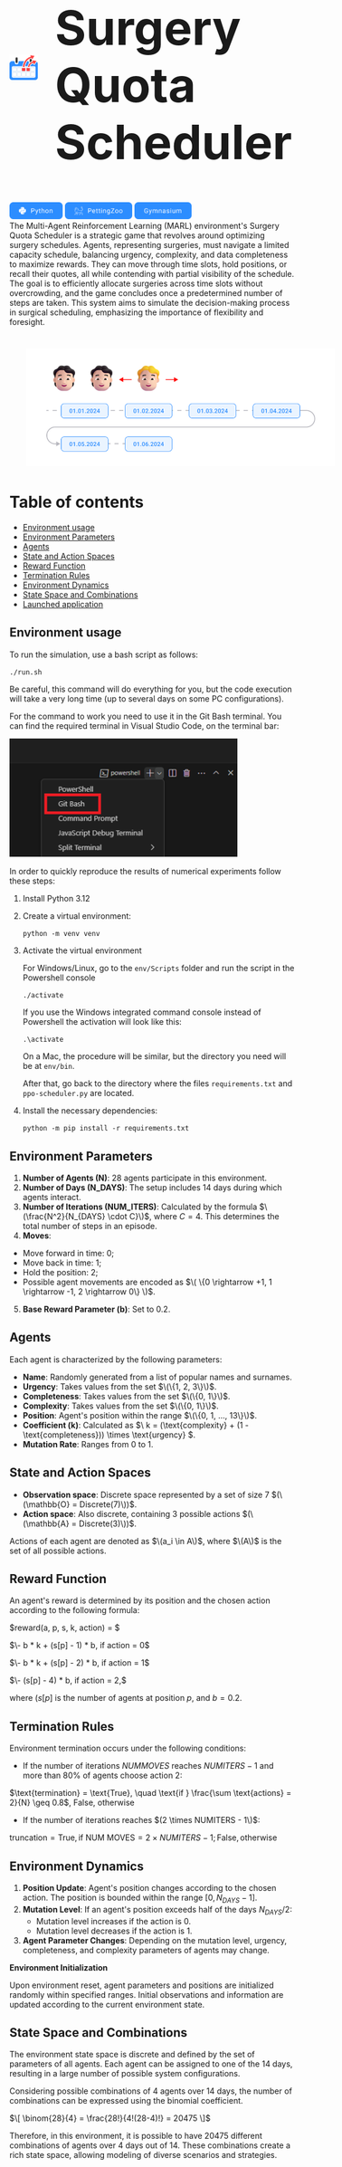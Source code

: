 <div style="display: flex; align-items: center;">
    <img alt="description" src="assets/logo.png" width="10%">
    <h1 style="font-size: 6em; margin-left: 30px; display: flex; align-items: center; vertical-align: baseline;">Surgery Quota Scheduler</h1>
</div>


<div>
  

<img alt="python" src="assets/python.png" height="30">
<img alt="pettingzoo" src="assets/pettingzoo.png" height="30">
<img alt="gym" src="assets/gym.png" height="30">

</div>
The Multi-Agent Reinforcement Learning (MARL) environment's Surgery Quota Scheduler is a strategic game that revolves around optimizing surgery schedules. Agents, representing surgeries, must navigate a limited capacity schedule, balancing urgency, complexity, and data completeness to maximize rewards. They can move through time slots, hold positions, or recall their quotes, all while contending with partial visibility of the schedule. The goal is to efficiently allocate surgeries across time slots without overcrowding, and the game concludes once a predetermined number of steps are taken. This system aims to simulate the decision-making process in surgical scheduling, emphasizing the importance of flexibility and foresight.

<h1 style="text-align: center;width: 120%">
    <img alt="description" src="assets/frame.png" width="90%">
</h1>

<h1>Table of contents</h1>

 - [Environment usage](#Environment-usage)
 - [Environment Parameters](#environment-parameters)
 - [Agents](#agents)
 - [State and Action Spaces](#state-and-action-spaces)
 - [Reward Function](#reward-function)
 - [Termination Rules](#termination-rules)
 - [Environment Dynamics](#environment-dynamics)
 - [State Space and Combinations](#state-space-and-combinations)
 - [Launched application](#launched-application)

## Environment usage
To run the simulation, use a bash script as follows:
```
./run.sh
```
Be careful, this command will do everything for you, but the code execution will take a very long time (up to several days on some PC configurations).

For the command to work you need to use it in the Git Bash terminal. You can find the required terminal in Visual Studio Code, on the terminal bar:

<img alt="gym" src="assets/git.png" width="80%">


In order to quickly reproduce the results of numerical experiments follow these steps:
1) Install Python 3.12
2) Create a virtual environment:
    ```
    python -m venv venv
    ```
3) Activate the virtual environment

    For Windows/Linux, go to the ```env/Scripts``` folder and run the script in the Powershell console
    ```
    ./activate
    ```
    If you use the Windows integrated command console instead of Powershell the activation will look like this:
    ```
    .\activate
    ```
    On a Mac, the procedure will be similar, but the directory you need will be at ``env/bin``.
    
    After that, go back to the directory where the files ```requirements.txt``` and ```ppo-scheduler.py``` are located.

4) Install the necessary dependencies:
    ```
   python -m pip install -r requirements.txt
   ```

## Environment Parameters

1. **Number of Agents (N)**: 28 agents participate in this environment.
2. **Number of Days (N_DAYS)**: The setup includes 14 days during which agents interact.
3. **Number of Iterations (NUM_ITERS)**: Calculated by the formula $\(\frac{N^2}{N_{DAYS} \cdot C}\)$, where $C = 4$. This determines the total number of steps in an episode.
4. **Moves**: 
- Move forward in time: $0$;
- Move back in time: $1$;
- Hold the position: $2$;
- Possible agent movements are encoded as $\( \{0 \rightarrow +1, 1 \rightarrow -1, 2 \rightarrow 0\} \)$.
5. **Base Reward Parameter (b)**: Set to $0.2$.

## Agents

Each agent is characterized by the following parameters:
- **Name**: Randomly generated from a list of popular names and surnames.
- **Urgency**: Takes values from the set $\(\{1, 2, 3\}\)$.
- **Completeness**: Takes values from the set $\(\{0, 1\}\)$.
- **Complexity**: Takes values from the set $\(\{0, 1\}\)$.
- **Position**: Agent's position within the range $\(\{0, 1, ..., 13\}\)$.
- **Coefficient (k)**: Calculated as $\ k = (\text{complexity} + (1 - \text{completeness})) \times \text{urgency} \$.
- **Mutation Rate**: Ranges from 0 to 1.

## State and Action Spaces

- **Observation space**: Discrete space represented by a set of size 7 $(\(\mathbb{O} = Discrete(7)\))$.
- **Action space**: Also discrete, containing 3 possible actions $(\(\mathbb{A} = Discrete(3)\))$.

Actions of each agent are denoted as $\(a_i \in A\)$, where $\(A\)$ is the set of all possible actions.

## Reward Function

An agent's reward is determined by its position and the chosen action according to the following formula:

$reward(a, p, s, k, action) = $

$\- b * k + (s[p] - 1) * b, if  action = 0$

$\- b * k + (s[p] - 2) * b, if  action = 1$

$\- (s[p] - 4) * b, if  action = 2,$

where $(s[p]$ is the number of agents at position $p$, and $b = 0.2$.

## Termination Rules

Environment termination occurs under the following conditions:
- If the number of iterations $NUM MOVES$ reaches $NUM ITERS - 1$ and more than 80% of agents choose action $2$:

$\text{termination} = \text{True}, \quad \text{if } \frac{\sum \text{actions} = 2}{N} \geq 0.8$, $\text{False, otherwise}$


- If the number of iterations reaches $(2 \times NUMITERS - 1\)$:

$\text{truncation} = \text{True}, \text{if } \text{NUM MOVES} = 2 \times NUM ITERS - 1; \text{False}, \text{otherwise}$

## Environment Dynamics

1. **Position Update**: Agent's position changes according to the chosen action. The position is bounded within the range $[0, N_{DAYS}-1]$.
2. **Mutation Level**: If an agent's position exceeds half of the days $N_{DAYS}/2$:
    - Mutation level increases if the action is 0.
    - Mutation level decreases if the action is 1.
3. **Agent Parameter Changes**: Depending on the mutation level, urgency, completeness, and complexity parameters of agents may change.

**Environment Initialization**

Upon environment reset, agent parameters and positions are initialized randomly within specified ranges. Initial observations and information are updated according to the current environment state.

## State Space and Combinations

The environment state space is discrete and defined by the set of parameters of all agents. Each agent can be assigned to one of the 14 days, resulting in a large number of possible system configurations.

Considering possible combinations of 4 agents over 14 days, the number of combinations can be expressed using the binomial coefficient.

$\[ \binom{28}{4} = \frac{28!}{4!(28-4)!} = 20475 \]$

Therefore, in this environment, it is possible to have 20475 different combinations of agents over 4 days out of 14. These combinations create a rich state space, allowing modeling of diverse scenarios and strategies.


## Launched application
The result of launch 'human' render mode is down below:
<h1 style="text-align: center;width: 120%">
    <img alt="pygame gif" src="assets/2024-03-26 15.22.44.gif" width="90%">
</h1>